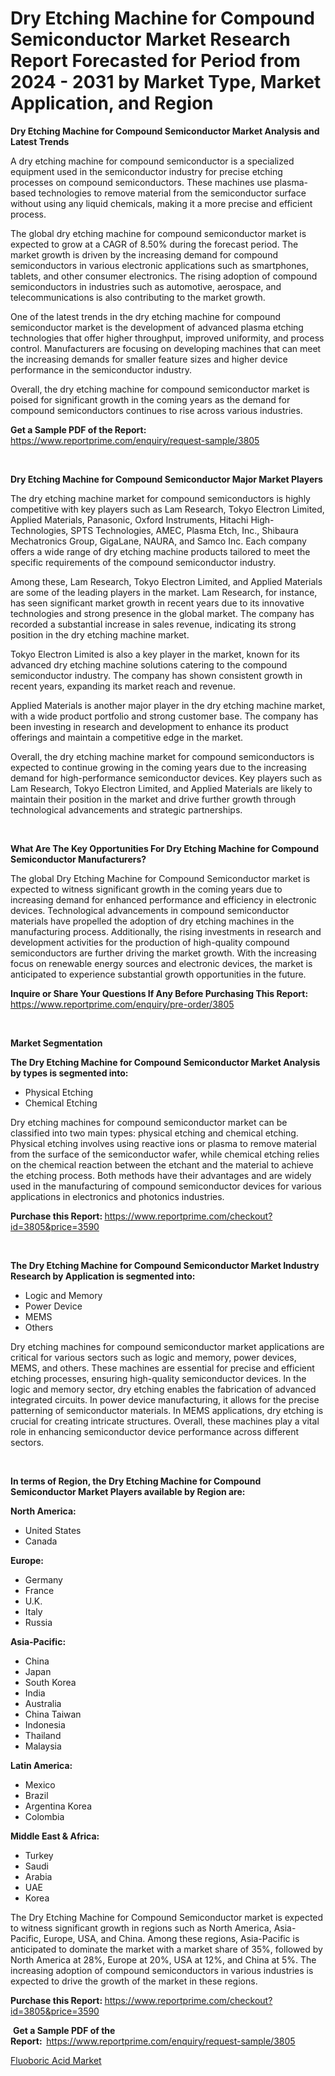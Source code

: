 <p><h1>Dry Etching Machine for Compound Semiconductor Market Research Report Forecasted for Period from 2024 -  2031 by Market Type, Market Application, and Region</h1></p><p><strong>Dry Etching Machine for Compound Semiconductor Market Analysis and Latest Trends</strong></p>
<p><p>A dry etching machine for compound semiconductor is a specialized equipment used in the semiconductor industry for precise etching processes on compound semiconductors. These machines use plasma-based technologies to remove material from the semiconductor surface without using any liquid chemicals, making it a more precise and efficient process.</p><p>The global dry etching machine for compound semiconductor market is expected to grow at a CAGR of 8.50% during the forecast period. The market growth is driven by the increasing demand for compound semiconductors in various electronic applications such as smartphones, tablets, and other consumer electronics. The rising adoption of compound semiconductors in industries such as automotive, aerospace, and telecommunications is also contributing to the market growth.</p><p>One of the latest trends in the dry etching machine for compound semiconductor market is the development of advanced plasma etching technologies that offer higher throughput, improved uniformity, and process control. Manufacturers are focusing on developing machines that can meet the increasing demands for smaller feature sizes and higher device performance in the semiconductor industry.</p><p>Overall, the dry etching machine for compound semiconductor market is poised for significant growth in the coming years as the demand for compound semiconductors continues to rise across various industries.</p></p>
<p><strong>Get a Sample PDF of the Report:&nbsp;</strong> <a href="https://www.reportprime.com/enquiry/request-sample/3805">https://www.reportprime.com/enquiry/request-sample/3805</a></p>
<p>&nbsp;</p>
<p><strong>Dry Etching Machine for Compound Semiconductor Major Market Players</strong></p>
<p><p>The dry etching machine market for compound semiconductors is highly competitive with key players such as Lam Research, Tokyo Electron Limited, Applied Materials, Panasonic, Oxford Instruments, Hitachi High-Technologies, SPTS Technologies, AMEC, Plasma Etch, Inc., Shibaura Mechatronics Group, GigaLane, NAURA, and Samco Inc. Each company offers a wide range of dry etching machine products tailored to meet the specific requirements of the compound semiconductor industry.</p><p>Among these, Lam Research, Tokyo Electron Limited, and Applied Materials are some of the leading players in the market. Lam Research, for instance, has seen significant market growth in recent years due to its innovative technologies and strong presence in the global market. The company has recorded a substantial increase in sales revenue, indicating its strong position in the dry etching machine market.</p><p>Tokyo Electron Limited is also a key player in the market, known for its advanced dry etching machine solutions catering to the compound semiconductor industry. The company has shown consistent growth in recent years, expanding its market reach and revenue.</p><p>Applied Materials is another major player in the dry etching machine market, with a wide product portfolio and strong customer base. The company has been investing in research and development to enhance its product offerings and maintain a competitive edge in the market.</p><p>Overall, the dry etching machine market for compound semiconductors is expected to continue growing in the coming years due to the increasing demand for high-performance semiconductor devices. Key players such as Lam Research, Tokyo Electron Limited, and Applied Materials are likely to maintain their position in the market and drive further growth through technological advancements and strategic partnerships.</p></p>
<p>&nbsp;</p>
<p><strong>What Are The Key Opportunities For Dry Etching Machine for Compound Semiconductor Manufacturers?</strong></p>
<p><p>The global Dry Etching Machine for Compound Semiconductor market is expected to witness significant growth in the coming years due to increasing demand for enhanced performance and efficiency in electronic devices. Technological advancements in compound semiconductor materials have propelled the adoption of dry etching machines in the manufacturing process. Additionally, the rising investments in research and development activities for the production of high-quality compound semiconductors are further driving the market growth. With the increasing focus on renewable energy sources and electronic devices, the market is anticipated to experience substantial growth opportunities in the future.</p></p>
<p><strong>Inquire or Share Your Questions If Any Before Purchasing This Report:</strong> <a href="https://www.reportprime.com/enquiry/pre-order/3805">https://www.reportprime.com/enquiry/pre-order/3805</a></p>
<p>&nbsp;</p>
<p><strong>Market Segmentation</strong></p>
<p><strong>The Dry Etching Machine for Compound Semiconductor Market Analysis by types is segmented into:</strong></p>
<p><ul><li>Physical Etching</li><li>Chemical Etching</li></ul></p>
<p><p>Dry etching machines for compound semiconductor market can be classified into two main types: physical etching and chemical etching. Physical etching involves using reactive ions or plasma to remove material from the surface of the semiconductor wafer, while chemical etching relies on the chemical reaction between the etchant and the material to achieve the etching process. Both methods have their advantages and are widely used in the manufacturing of compound semiconductor devices for various applications in electronics and photonics industries.</p></p>
<p><strong>Purchase this Report:&nbsp;</strong><a href="https://www.reportprime.com/checkout?id=3805&price=3590">https://www.reportprime.com/checkout?id=3805&price=3590</a></p>
<p>&nbsp;</p>
<p><strong>The Dry Etching Machine for Compound Semiconductor Market Industry Research by Application is segmented into:</strong></p>
<p><ul><li>Logic and Memory</li><li>Power Device</li><li>MEMS</li><li>Others</li></ul></p>
<p><p>Dry etching machines for compound semiconductor market applications are critical for various sectors such as logic and memory, power devices, MEMS, and others. These machines are essential for precise and efficient etching processes, ensuring high-quality semiconductor devices. In the logic and memory sector, dry etching enables the fabrication of advanced integrated circuits. In power device manufacturing, it allows for the precise patterning of semiconductor materials. In MEMS applications, dry etching is crucial for creating intricate structures. Overall, these machines play a vital role in enhancing semiconductor device performance across different sectors.</p></p>
<p>&nbsp;</p>
<p><strong>In terms of Region, the Dry Etching Machine for Compound Semiconductor Market Players available by Region are:</strong></p>
<p>
    <p> <strong> North America: </strong>
        <ul>
            <li>United States</li>
            <li>Canada</li>
        </ul>
        </p> 
    <p> <strong> Europe: </strong>
        <ul>
            <li>Germany</li>
            <li>France</li>
            <li>U.K.</li>
            <li>Italy</li>
            <li>Russia</li>
        </ul>
        </p> 
    <p> <strong> Asia-Pacific: </strong>
        <ul>
            <li>China</li>
            <li>Japan</li>
            <li>South Korea</li>
            <li>India</li>
            <li>Australia</li>
            <li>China Taiwan</li>
            <li>Indonesia</li>
            <li>Thailand</li>
            <li>Malaysia</li>
        </ul>
        </p> 
    <p> <strong> Latin America: </strong>
        <ul>
            <li>Mexico</li>
            <li>Brazil</li>
            <li>Argentina Korea</li>
            <li>Colombia</li>
        </ul>
        </p> 
    <p> <strong> Middle East & Africa: </strong>
        <ul>
            <li>Turkey</li>
            <li>Saudi</li>
            <li>Arabia</li>
            <li>UAE</li>
            <li>Korea</li>
        </ul>
    </p>
    </p>
<p><p>The Dry Etching Machine for Compound Semiconductor market is expected to witness significant growth in regions such as North America, Asia-Pacific, Europe, USA, and China. Among these regions, Asia-Pacific is anticipated to dominate the market with a market share of 35%, followed by North America at 28%, Europe at 20%, USA at 12%, and China at 5%. The increasing adoption of compound semiconductors in various industries is expected to drive the growth of the market in these regions.</p></p>
<p><strong>Purchase this Report: </strong><a href="https://www.reportprime.com/checkout?id=3805&price=3590">https://www.reportprime.com/checkout?id=3805&price=3590</a></p>
<p>&nbsp;<strong>Get a Sample PDF of the Report:&nbsp;&nbsp;</strong><a href="https://www.reportprime.com/enquiry/request-sample/3805">https://www.reportprime.com/enquiry/request-sample/3805</a></p>
<p><strong></strong></p>
<p><p><a href="https://carnation-joke-41f.notion.site/Fluoboric-Acid-Market-Size-Growth-Outlook-from-2024-to-2031-projecting-at-Market-s-Trends-Analysis-98023571479f403aa6bc3ac7554bc27f">Fluoboric Acid Market</a></p></p>